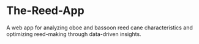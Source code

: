 # The-Reed-App
A web app for analyzing oboe and bassoon reed cane characteristics and optimizing reed-making through data-driven insights.
